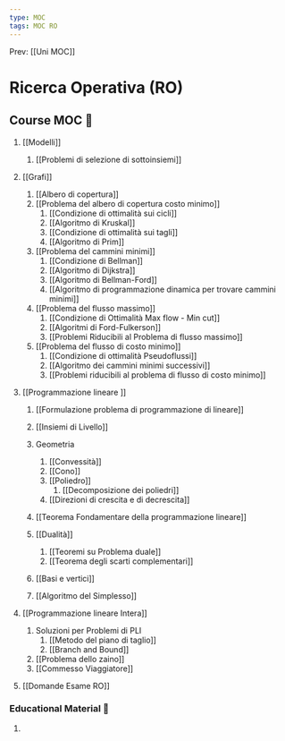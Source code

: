 ```yaml
---
type: MOC 
tags: MOC RO 
---
```


Prev: [[Uni MOC]]

# Ricerca Operativa (RO)

## Course MOC  📒
1. [[Modelli]]
	1. [[Problemi di selezione di sottoinsiemi]]
2. [[Grafi]]
	1. [[Albero di copertura]]
	2. [[Problema del albero di copertura costo minimo]]
		1. [[Condizione di ottimalità sui cicli]]
		2. [[Algoritmo di Kruskal]]
		3. [[Condizione di ottimalità sui tagli]]
		4. [[Algoritmo di Prim]]
	3. [[Problema del cammini minimi]]
		1. [[Condizione di Bellman]]
		2. [[Algoritmo di Dijkstra]]
		3. [[Algoritmo di Bellman-Ford]]
		4. [[Algoritmo di programmazione dinamica per trovare cammini minimi]]
	4. [[Problema del flusso massimo]]
		1. [[Condizione di Ottimalità Max flow - Min cut]]
		2. [[Algoritmi di Ford-Fulkerson]]
		3. [[Problemi Riducibili al Problema di flusso massimo]]
	5. [[Problema del flusso di costo minimo]]
		1. [[Condizione di ottimalità Pseudoflussi]]
		2. [[Algoritmo dei cammini minimi successivi]]
		3. [[Problemi riducibili al problema di flusso di costo minimo]]
3. [[Programmazione lineare ]]
	1. [[Formulazione problema di programmazione di lineare]]
	2. [[Insiemi di Livello]]
	3. Geometria
		1. [[Convessità]]
		2. [[Cono]]
		3. [[Poliedro]]
			1. [[Decomposizione dei poliedri]]
		4. [[Direzioni di crescita e di decrescita]]
	4. [[Teorema Fondamentare della programmazione lineare]]
	5. [[Dualità]]
		1. [[Teoremi su Problema duale]]
		2. [[Teorema degli scarti complementari]]

	6. [[Basi e vertici]]
	7. [[Algoritmo del Simplesso]]

1. [[Programmazione lineare Intera]]
	1. Soluzioni per Problemi di PLI
		1. [[Metodo del piano di taglio]]
		2. [[Branch and Bound]]
	3. [[Problema dello zaino]]
	4. [[Commesso Viaggiatore]]
2. [[Domande Esame RO]]



### Educational Material 🧱
1. 

